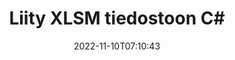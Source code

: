 ---
############################# Static ############################
layout: "auto-gen-merger"
date: 2022-11-10T07:10:43
draft: false
otherformats: one otp ott pdf pps ppsx ppt pptx rtf tex vdx vsdm vsdx vssm vssx vstm

############################# Head ############################
head_title: "Liity XLSM tiedostoihin C# | XLSM Sulautuminen"
head_description: "Yhdistä useita XLSM-tiedostoja yhdeksi tiedostoksi käyttämällä C# .NET -asiakirjojen yhdistämissovellusliittymää. Yhdistä tietyt sivut tai sivualueet useista asiakirjoista yhdeksi asiakirjaksi."

############################# Header ############################
title: "Liity XLSM tiedostoon C#"
description: "Liity kohtaan XLSM muutamalla rivillä .NET-koodia."
bg_image: "https://cms.admin.containerize.com/templates/aspose/App_Themes/V3/images/bg/header1.png"
bg_overlay: false
button:
    enable: true
    icon: "fas fa-arrow-down"
    label: "Lataa ilmainen kokeiluversio"
    link: "https://downloads.groupdocs.com/merger/net"

############################# SubMenu ############################
submenu:
    enable: true

    left:
        img_alt: "GroupDocs.Merger for .NET"
        image: "https://cms.admin.containerize.com/templates/groupdocs/images/product-logos/90x90-noborder/groupdocs-merger-net.png"
        product: "GroupDocs.Merger"
        platform: ".NET"

    middle:
        button:

            # button loop
            - link: "https://apireference.groupdocs.com/merger/net"
              text: "API-viite"

            # button loop
            - link: "https://github.com/groupdocs-merger"
              text: "Esimerkkejä koodista"

            # button loop
            - link: "https://products.groupdocs.app/merger/family"
              text: "Live-demoja"

            # button loop
            - link: "https://purchase.groupdocs.com/pricing/merger/net"
              text: "Hinnoittelu"

    right:
        link_download: "https://downloads.groupdocs.com/merger"
        link_learn: "https://docs.groupdocs.com/merger/net"
        link_buy: "https://purchase.groupdocs.com"

############################# About ############################
about:
    enable: true
    title: "Tietoja GroupDocs.Merger for .NET API:sta"
    content: |
        [GroupDocs.Merger for .NET](/fi/merger/net/) tarjoaa kätevän ratkaisun useiden PDF-, Microsoft Office- (Word, Excel, PowerPoint, OneNote), OpenDocument-, HTML-, kuvien ja monet muut asiakirjat yhdeksi tiedostoksi .NET sovelluksissa. GroupDocs.Merger säästää paljon vaivaa, koska voit liittyä XLSM asiakirjoihin - sinun ei tarvitse asentaa kolmannen osapuolen ohjelmistoja, työpöytäsovelluksia tai laajennuksia. Nyt on turhaa tuhlata aikaasi ja yhdistää tiedostoja manuaalisesti! GroupDocsin tehtävänä on tarjota parasta laatua ja yksinkertaistaa asiakirjankäsittelyn työnkulkuja.
        
        GroupDocs.Merger API on oikea valinta yritysratkaisuille, jotka tarvitsevat tiedostojen yhdistämisominaisuuksia. Näitä sovellusliittymiä tuetaan hyvin kaikissa tärkeimmissä käyttöjärjestelmissä ja alustoissa, mukaan lukien .NET Framework, .NET Standard, .NET Core, Mono.

############################# Steps ############################
steps:
    enable: true
    title_left: "Kuinka yhdistää useita XLSM-tiedostoja"
    content_left: |
        [GroupDocs.Merger for .NET](/fi/merger/net/) helpottaa tuotteen .NET kehittäjien yhdistämistä kahteen tai useampaan XLSM tiedostoon sovelluksissaan ottamalla käyttöön muutama helppo askel.
        
        * Luo uusi esiintymä **Merger** ja anna lähdedokumentin polku rakentajaparametriksi.
        * Soita **Merger**-luokan **Join** ja välitä toinen lähdeasiakirjan polku.
        * Soita **Save** **Merger**-luokasta tallentaaksesi yhdistetyn asiakirjan.

    title_right: "Laitteistovaatimukset"
    content_right: |
        GroupDocs.Merger for .NET API-liittymiä tuetaan kaikilla tärkeimmillä alustoilla ja käyttöjärjestelmillä. Ennen kuin suoritat alla olevan koodin, varmista, että sinulla on seuraavat edellytykset asennettuna järjestelmääsi.

        * Käyttöjärjestelmät: Microsoft Windows, Linux, MacOS
        * Kehitysympäristöt: Visual Studio, Xamarin, MonoDevelop
        * Kehykset: .NET Framework, .NET Standard, .NET Core, Mono
        * Lataa tuotteen GroupDocs.Merger for .NET uusin versio osoitteesta [NuGet](https://www.nuget.org/packages/groupdocs.merger)
         
    code: |
     {{% merger/additional-styles %}}
     {{< merger/code-merger title="Kuinka liittää XLSM tiedostot käyttämällä C# esimerkkikoodia">}}

        ```csharp    
        // Liity XLSM tiedostoon GroupDocs.Merger API:n avulla
        // Toteuta yhdistäminen syötteellä XLSM
        using (Merger merger = new Merger("input1.xlsm"))
          {
            // Kutsu Merger-luokan ilmentymän liitosmenetelmä ja välitä toinen lähdeasiakirjan polku
            merger.Join("input2.xlsm");
    
            // Soita Merger-luokan ilmentymän tallennusmenetelmää tallentaaksesi yhdistetyn asiakirjan
            merger.Save("merged-file.xlsm");
          }
        ```
     {{< /merger/code-merger >}}

############################# Demos ############################
demos:
    enable: true
    title: "Live-demot - Online-sovellus asiakirjojen liittämiseen"
    content: |
       Liity useampaan kuin yhteen XLSM tiedostoon juuri nyt käymällä [GroupDocs.Merger Live Demos](https://products.groupdocs.app/merger/xlsm) -sivustolla.
       Live-demolla on seuraavat edut.
        
############################# About Formats ############################
about_formats:
    enable: true

############################# More Formats ############################
more_formats:
    enable: true
    title: "Muiden asiakirjamuotojen yhdistäminen"
    content: |
        .NET dokumentoi tiedostomuotojen ja kuvien yhdistämissovellusliittymää. Yhdistä joitain suosittuja asiakirjamuotoja alla kuvatulla tavalla.

############################# Back to top ###############################
back_to_top:
    enable: true
---